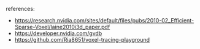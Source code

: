 references:
* https://research.nvidia.com/sites/default/files/pubs/2010-02_Efficient-Sparse-Voxel/laine2010i3d_paper.pdf
* https://developer.nvidia.com/gvdb
* https://github.com/Ria8651/voxel-tracing-playground


